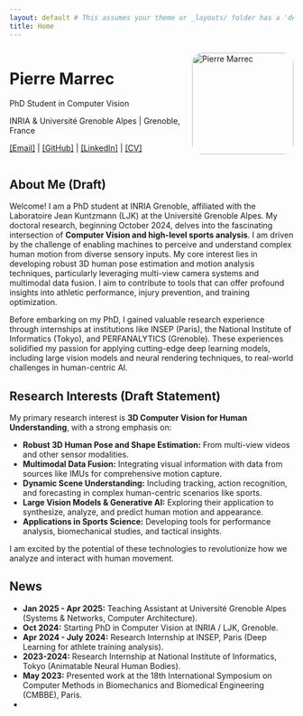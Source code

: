 ```yaml
---
layout: default # This assumes your theme or _layouts/ folder has a 'default.html'
title: Home
---
```


<div style="display: flex; align-items: flex-start;">
  <div style="flex: 3; padding-right: 20px;">
    <h1>Pierre Marrec</h1>
    <p>PhD Student in Computer Vision</p>
    <p>INRIA & Université Grenoble Alpes | Grenoble, France</p>
    <p>
      <a href="mailto:{{ site.email }}">[Email]</a> | 
      <a href="https://github.com/{{ site.github_username }}" target="_blank">[GitHub]</a> | 
      <a href="https://www.linkedin.com/in/{{ site.linkedin_profile }}" target="_blank">[LinkedIn]</a> |
      <!-- <a href="https://scholar.google.com/citations?user={{ site.google_scholar_id }}" target="_blank">[Google Scholar]</a> | -->
      <a href="{{ site.header_pages | where: 'name', 'Pierre_Marrec_CV_Placeholder.pdf' | first.path | default: 'assets/pdf/Pierre_Marrec_CV_Placeholder.pdf' }}" target="_blank">[CV]</a>
    </p>
  </div>
  <div style="flex: 1;">
    <img src="assets/img/placeholder_profile.png" alt="Pierre Marrec" style="width: 180px; border-radius: 10%; margin-top: 10px;"/>
    <!-- 
      To add your image:
      1. Create 'assets/img/' folders in your repository.
      2. Put your image (e.g., 'pierre_marrec_photo.jpg') in 'assets/img/'.
      3. Change 'placeholder_profile.png' to 'your_image_filename.jpg'.
    -->
  </div>
</div>

## About Me (Draft)

Welcome! I am a PhD student at INRIA Grenoble, affiliated with the Laboratoire Jean Kuntzmann (LJK) at the Université Grenoble Alpes. My doctoral research, beginning October 2024, delves into the fascinating intersection of **Computer Vision and high-level sports analysis**. I am driven by the challenge of enabling machines to perceive and understand complex human motion from diverse sensory inputs. My core interest lies in developing robust 3D human pose estimation and motion analysis techniques, particularly leveraging multi-view camera systems and multimodal data fusion. I aim to contribute to tools that can offer profound insights into athletic performance, injury prevention, and training optimization.

Before embarking on my PhD, I gained valuable research experience through internships at institutions like INSEP (Paris), the National Institute of Informatics (Tokyo), and PERFANALYTICS (Grenoble). These experiences solidified my passion for applying cutting-edge deep learning models, including large vision models and neural rendering techniques, to real-world challenges in human-centric AI.

## Research Interests (Draft Statement)

My primary research interest is **3D Computer Vision for Human Understanding**, with a strong emphasis on:
*   **Robust 3D Human Pose and Shape Estimation:** From multi-view videos and other sensor modalities.
*   **Multimodal Data Fusion:** Integrating visual information with data from sources like IMUs for comprehensive motion capture.
*   **Dynamic Scene Understanding:** Including tracking, action recognition, and forecasting in complex human-centric scenarios like sports.
*   **Large Vision Models & Generative AI:** Exploring their application to synthesize, analyze, and predict human motion and appearance.
*   **Applications in Sports Science:** Developing tools for performance analysis, biomechanical studies, and tactical insights.

I am excited by the potential of these technologies to revolutionize how we analyze and interact with human movement.

## News
*   **Jan 2025 - Apr 2025:** Teaching Assistant at Université Grenoble Alpes (Systems & Networks, Computer Architecture).
*   **Oct 2024:** Starting PhD in Computer Vision at INRIA / LJK, Grenoble.
*   **Apr 2024 - July 2024:** Research Internship at INSEP, Paris (Deep Learning for athlete training analysis).
*   **2023-2024:** Research Internship at National Institute of Informatics, Tokyo (Animatable Neural Human Bodies).
*   **May 2023:** Presented work at the 18th International Symposium on Computer Methods in Biomechanics and Biomedical Engineering (CMBBE), Paris.
* 

<!--
 *   *To add more news: copy the format above and list chronologically.*
  To update your CV link:
  1. Create 'assets/pdf/' folders.
  2. Place your CV (e.g., 'Pierre_Marrec_CV_2025.pdf') in 'assets/pdf/'.
  3. Update the link in _config.yml and any direct links like the one in the contact info above.
-->